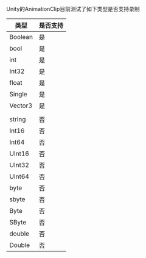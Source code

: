 Unity的AnimationClip目前测试了如下类型是否支持录制


| 类型    | 是否支持 |
| ------- | -------- |
| Boolean | 是       |
| bool    | 是       |
| int     | 是       |
| Int32   | 是       |
| float   | 是       |
| Single  | 是       |
| Vector3 | 是       |
|         |          |
| string  | 否       |
| Int16   | 否       |
| Int64   | 否       |
| UInt16  | 否       |
| UInt32  | 否       |
| UInt64  | 否       |
| byte    | 否       |
| sbyte   | 否       |
| Byte    | 否       |
| SByte   | 否       |
| double  | 否       |
| Double  | 否       |